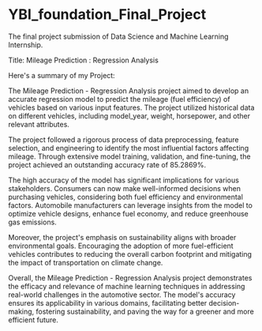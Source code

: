 # YBI_foundation_Final_Project
The final project submission of Data Science and Machine Learning Internship.

Title: Mileage Prediction : Regression Analysis

Here's a summary of my Project:

The Mileage Prediction - Regression Analysis project aimed to develop an accurate regression model to predict the mileage (fuel efficiency) of vehicles based on various input features. The project utilized historical data on different vehicles, including model_year, weight, horsepower, and other relevant attributes.

The project followed a rigorous process of data preprocessing, feature selection, and engineering to identify the most influential factors affecting mileage. Through extensive model training, validation, and fine-tuning, the project achieved an outstanding accuracy rate of 85.2869%.

The high accuracy of the model has significant implications for various stakeholders. Consumers can now make well-informed decisions when purchasing vehicles, considering both fuel efficiency and environmental factors. Automobile manufacturers can leverage insights from the model to optimize vehicle designs, enhance fuel economy, and reduce greenhouse gas emissions.

Moreover, the project's emphasis on sustainability aligns with broader environmental goals. Encouraging the adoption of more fuel-efficient vehicles contributes to reducing the overall carbon footprint and mitigating the impact of transportation on climate change.

Overall, the Mileage Prediction - Regression Analysis project demonstrates the efficacy and relevance of machine learning techniques in addressing real-world challenges in the automotive sector. The model's accuracy ensures its applicability in various domains, facilitating better decision-making, fostering sustainability, and paving the way for a greener and more efficient future.
